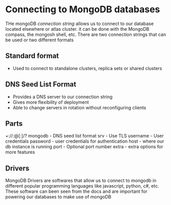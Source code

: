 # Connecting to MongoDB databases

THe mongoDB *connection string* allows us to connect to our database located elsewhere or atlas cluster. it can be done with the MongoDB compass, the mongosh shell, etc. There are two connection strings that can be used or two different formats

## Standard format
* Used to connect to standalone clusters, replica sets or shared clusters


## DNS Seed List Format
* Provides a DNS server to our connection string
* Gives more flexibility of deployment
* Able to change servers in rotation without reconfiguring clients

## Parts

<mongodb>+<srv>://<username>:<password>@<host>[:<port>]/?<extra>
mongodb - DNS seed list format
srv - Use TLS
username - User credentials
password - user credentials for authentication
host - where our db instance is running
port - Optional port number
extra - extra options for more features

## Drivers

MongoDB Drivers are softwares that allow us to connect to mongodb in different popular programming languages like javascript, python, c#, etc. These software can been seen from the docs and are important for powering our databases to make use of mongoDB
